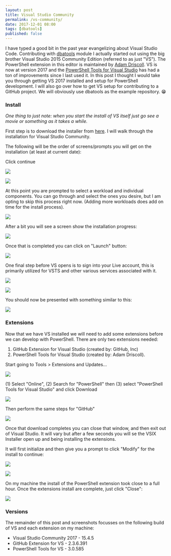 ```yaml
---
layout: post
title: Visual Studio Community
permalink: /vs-community/
date: 2017-12-01 08:00
tags: [dbatools]
published: false
---
```


I have typed a good bit in the past year evangelizing about Visual Studio Code. Contributing with <a href="https://dbatools.io" target="blank">dbatools</a> module I actually started out using the big brother Visual Studio 2015 Community Edition (referred to as just "VS"). The PowerShell extension in this editor is maintained by <a href="https://github.com/adamdriscoll/poshtools" target="_blank">Adam Driscoll</a>. VS is now at version 2017 and the <a href="https://marketplace.visualstudio.com/items?itemName=AdamRDriscoll.PowerShellToolsforVisualStudio2017-18561" target="_blank">PowerShell Tools for Visual Studio</a> has had a ton of improvements since I last used it. In this post I thought I would take you through getting VS 2017 installed and setup for PowerShell development. I will also go over how to get VS setup for contributing to a GitHub project. We will obviously use dbatools as the example repository. :grin:

### Install

_One thing to just note: when you start the install of VS itself just go see a movie or something as it takes a while._

First step is to download the installer from [here](https://visualstudio.com/free-developer-offers). I will walk through the installation for Visual Studio Community.

The following will be the order of screens/prompts you will get on the installation (at least at current date):

Click continue

![](/img/vs-install_1.png)

![](/img/vs-install_2.png)

At this point you are prompted to select a workload and individual components. You can go through and select the ones you desire, but I am opting to skip this process right now. (Adding more workloads does add on time for the install process).

![](/img/vs-install_3.png)

After a bit you will see a screen show the installation progress:

![](/img/vs-install_4.png)

Once that is completed you can click on "Launch" button:

![](/img/vs-install_5.png)

One final step before VS opens is to sign into your Live account, this is primarily utilized for VSTS and other various services associated with it.

![](/img/vs-install_6.png)

![](/img/vs-install_7.png)

You should now be presented with something similar to this:

![](/img/vs-install_8.png)

### Extensions

Now that we have VS installed we will need to add some extensions before we can develop with PowerShell. There are only two extensions needed:

1. GitHub Extension for Visual Studio (created by: GitHub, Inc)
2. PowerShell Tools for Visual Studio (created by: Adam Driscoll).

Start going to Tools > Extensions and Updates...

![](/img/vs-install_9.png)

(1) Select "Online", (2) Search for "PowerShell" then (3) select "PowerShell Tools for Visual Studio" and click Download

![](/img/vs-install_10.png)

Then perform the same steps for "GitHub"

![](/img/vs-install_11.png)

Once that download completes you can close that window, and then exit out of Visual Studio. It will vary but after a few seconds you will se the VSIX Installer open up and being installing the extensions.

It will first initialize and then give you a prompt to click "Modify" for the install to continue:

![](/img/vs-install_12.png)

![](/img/vs-install_13.png)

On my machine the install of the PowerShell extension took close to a full hour. Once the extensions install are complete, just click "Close":

![](/img/vs-install_14.png)

### Versions

The remainder of this post and screenshots focusses on the following build of VS and each extension on my machine:

- Visual Studio Community 2017 - 15.4.5
- GitHub Extension for VS - 2.3.6.391
- PowerShell Tools for VS - 3.0.585

